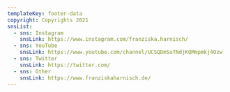 ```yaml
---
templateKey: footer-data
copyright: Copyrights 2021
snsList:
  - sns: Instagram
    snsLink: https://www.instagram.com/franziska.harnisch/
  - sns: YouTube
    snsLink: https://www.youtube.com/channel/UCSQDmSuTNdjKQMmpmkj4Ozw
  - sns: Twitter
    snsLink: https://twitter.com/
  - sns: Other
    snsLink: https://www.franziskaharnisch.de/
---
```


